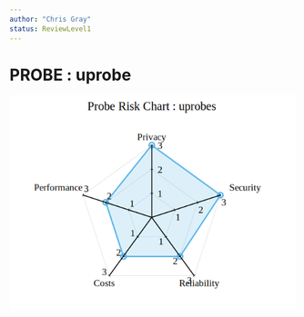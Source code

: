 ```yaml
---
author: "Chris Gray"
status: ReviewLevel1
---
```


# PROBE : uprobe

![image](../../orig_media/Risk.uprobes.png)
